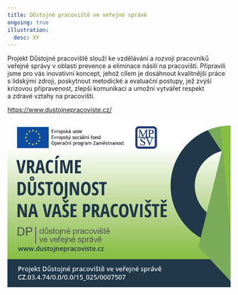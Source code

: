 ```yaml
---
title: Důstojné pracoviště ve veřejné správě
ongoing: true
illustration:
  desc: XY
---
```


Projekt Důstojné pracoviště slouží ke vzdělávání a rozvoji pracovníků veřejné správy v oblasti prevence a eliminace násilí na pracovišti. Připravili jsme pro vás inovativní koncept, jehož cílem je dosáhnout kvalitnější práce s lidskými zdroji, poskytnout metodické a evaluační postupy, jež zvýší krizovou připravenost, zlepší komunikaci a umožní vytvářet respekt a zdravé vztahy na pracovišti.

<https://www.dustojnepracoviste.cz/>

![Obrázek znázorňuj plakát projektu s titulkem "Vracíme důstojnost na vaše pracoviště" a s logy EU a MPSV.](dustojne_pracoviste.png)
